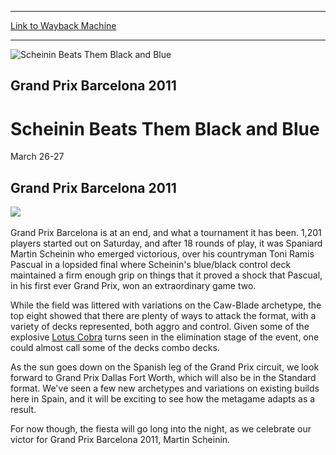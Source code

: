 
---
[Link to Wayback Machine](https://web.archive.org/web/20160501153322/http://magic.wizards.com/en/events/coverage/gpbar11)

[_metadata_:description]:- "Grand Prix Barcelona 2011  "
[_metadata_:generator]:- "Drupal 7 (http://drupal.org)"
[_metadata_:node]:- "444396"
[_metadata_:source]:- "div-block-system-main"
[_metadata_:title]:- "Scheinin Beats Them Black and Blue"
[_metadata_:wayback_capture_timestamp]:- "2016-05-01 15:33:22"
[_metadata_:wayback_raw_url]:- "https://web.archive.org/web/20160501153322id_/http://magic.wizards.com/en/events/coverage/gpbar11"
[_metadata_:wayback_url]:- "http://magic.wizards.com/en/events/coverage/gpbar11"
---







![Scheinin Beats Them Black and Blue](https://media.magic.wizards.com/images/banner/large_1_4.jpg)





Grand Prix Barcelona 2011
-------------------------


Scheinin Beats Them Black and Blue
==================================




March 26-27












Grand Prix Barcelona 2011
-------------------------


![](https://media.magic.wizards.com/image_legacy_migration/mtg/images/daily/events/gpbar11/Martin%20Scheinin%20-%20Grand%20Prix%20Barcelona%20Champion.jpg)
 

Grand Prix Barcelona is at an end, and what a tournament it has been. 1,201 players started out on Saturday, and after 18 rounds of play, it was Spaniard Martin Scheinin who emerged victorious, over his countryman Toni Ramis Pascual in a lopsided final where Scheinin's blue/black control deck maintained a firm enough grip on things that it proved a shock that Pascual, in his first ever Grand Prix, won an extraordinary game two.


While the field was littered with variations on the Caw-Blade archetype, the top eight showed that there are plenty of ways to attack the format, with a variety of decks represented, both aggro and control. Given some of the explosive [Lotus Cobra](http://gatherer.wizards.com/Pages/Card/Details.aspx?name=Lotus+Cobra) turns seen in the elimination stage of the event, one could almost call some of the decks combo decks.


As the sun goes down on the Spanish leg of the Grand Prix circuit, we look forward to Grand Prix Dallas Fort Worth, which will also be in the Standard format. We've seen a few new archetypes and variations on existing builds here in Spain, and it will be exciting to see how the metagame adapts as a result.


For now though, the fiesta will go long into the night, as we celebrate our victor for Grand Prix Barcelona 2011, Martin Scheinin.


  

 


